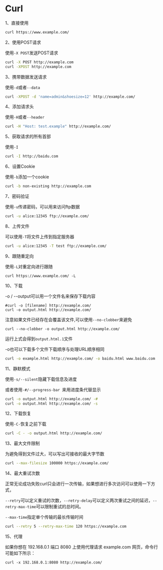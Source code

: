 # Curl
1、直接使用

```sh
curl https://www.example.com/
```

2、使用POST请求

使用`-X POST`发送POST请求

```sh
curl -X POST http://example.com
curl -XPOST http://example.com
```

3、携带数据发送请求

使用`-d`或者`--data`

```sh
curl -XPOST -d 'name=admin&shoesize=12' http://example.com/
```

4、添加请求头

使用`-H`或者`--header`

```sh
curl -H "Host: test.example" http://example.com/
```

5、获取请求的所有首部

使用`-I`

```sh
curl -I http://baidu.com
```

6、设置Cookie

使用`-b`添加一个cookie

```sh
curl -b non-existing http://example.com
```

7、密码验证

使用`-u`传递密码，可以用来访问ftp数据

```sh
curl -u alice:12345 ftp://example.com/
```

8、上传文件

可以使用`-T`将文件上传到指定服务器

```sh
curl -u alice:12345 -T test ftp://example.com/
```

9、跟随重定向

使用`-L`对重定向进行跟随

```
curl https://www.example.com/ -L
```

10、下载

-o / --output可以用一个文件名来保存下载内容

```shell
#curl -o [filename] http://example.com/
curl -o output.html http://example.com/
```

注意如果文件已经存在会覆盖该文件,可以使用`--no-clobber`来避免

```shell
curl --no-clobber -o output.html http://example.com/
```

运行上式会得到`output.html.1`文件

-o也可以下载多个文件下载顺序与处理URL顺序相同

```sh
curl -o example.html http://example.com/ -o baidu.html www.baidu.com
```

11、静默模式

使用`-s/--silent`隐藏下载信息及进度

或者使用`-#/--progress-bar `来用进度条代替显示

```sh
curl -o output.html http://example.com/ -#
curl -o output.html http://example.com/ -s
```

12、下载恢复

使用`-C-`恢复之前下载

```sh
curl -C - -o output.html http://example.com/
```

13、最大文件限制

为避免得到文件过大，可以写出可接收的最大字节数

```sh
curl --max-filesize 100000 https://example.com/
```

14、最大重试次数

正常无论成功失败curl只会进行一次传输，如果想进行多次访问可以使用一下方式，

`--retry`可以定义重试的次数，`--retry-delay`可以定义两次重试之间的延迟，`--retry-max-time`可以限制重试的总时间。

`--max-time`指定单个传输的最长传输时间

```sh
curl --retry 5 --retry-max-time 120 https://example.com
```

15、代理

如果你想在 192.168.0.1 端口 8080 上使用代理请求 example.com 网页，命令行可能如下所示：

```
curl -x 192.168.0.1:8080 http://example.com/
```

